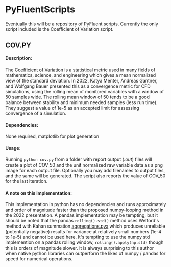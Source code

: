 # PyFluentScripts

Eventually this will be a repository of PyFluent scripts. Currently the only script included is the Coefficient of Variation script.

## COV.PY

#### Description:

The [Coefficient of Variation](https://en.wikipedia.org/wiki/Coefficient_of_variation) is a statistical metric used in many fields of mathematics, science, and engineering which gives a mean normalized view of the standard deviation. In 2022, Katya Menter, Andreas Gantner, and Wolfgang Bauer presented this as a convergence metric for CFD simulations, using the rolling mean of monitored variables with a window of 50 samples wide. The rolling mean window of 50 tends to be a good balance between stability and minimum needed samples (less run time). They suggest a value of 1e-5 as an accepted limit for assessing convergence of a simulation.

#### Dependencies: 

None required, matplotlib for plot generation

#### Usage: 

Running `python cov.py` from a folder with report output (*.out*) files will create a plot of COV_50 and the unit normalized raw variable data as a png image for each output file. Optionally you may add filenames to output files, and the same will be generated. The script also reports the value of COV_50 for the last iteration.

#### A note on this implementation:

This implementation in python has no dependencies and runs approximately and order of magnitude faster than the proposed numpy-looping method in the 2022 presentation. A pandas implementation may be tempting, but it should be noted that the pandas `rolling().std()` method uses Welford's method with Kahan summation [aggregations.pyx](https://github.com/pandas-dev/pandas/blob/main/pandas/_libs/window/aggregations.pyx) which produces unreliable (potentially negative) results for variance at relatively small numbers (1e-4 to 1e-5) and cannot be used here. It's tempting to use the numpy std implemention on a pandas rolling window, `rolling().apply(np.std)` though this is orders of magnitude slower. It is always surprising to this author when native python libraries can outperform the likes of numpy / pandas for speed for numerical operations.
